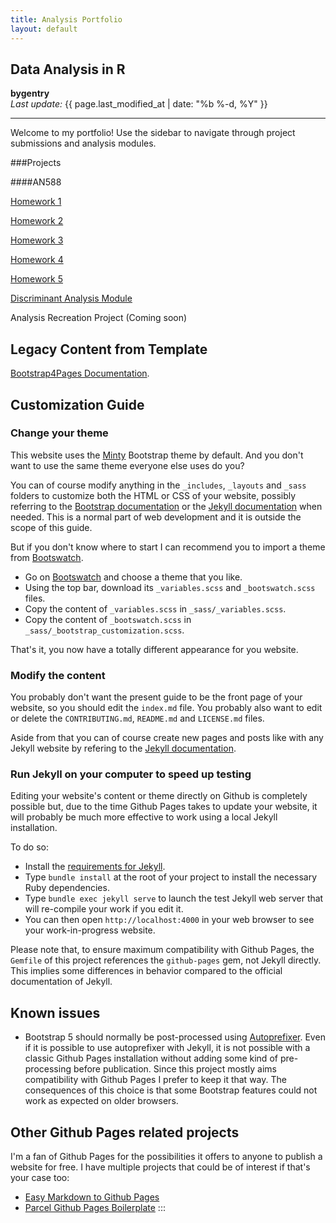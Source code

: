 ```yaml
---
title: Analysis Portfolio
layout: default
---
```


## Data Analysis in R

**bygentry**\
*Last update:* {{ page.last_modified_at \| date: "%b %-d, %Y" }}

------------------------------------------------------------------------

Welcome to my portfolio! Use the sidebar to navigate through project submissions and analysis modules.

###Projects

####AN588

[Homework 1](https://bygentry.github.io/AN588/HTMLs/homework1.html)

[Homework 2](https://bygentry.github.io/AN588/HTMLs/homework2.html)

[Homework 3](https://bygentry.github.io/AN588/HTMLs/homework3.html)

[Homework 4](https://bygentry.github.io/AN588/HTMLs/homework4.html)

[Homework 5](https://bygentry.github.io/AN588/HTMLs/homework5.html)

[Discriminant Analysis Module](https://bygentry.github.io/AN588/AN588_Vignette/gm_aw_vignette.html)

Analysis Recreation Project (Coming soon)

## Legacy Content from Template

[Bootstrap4Pages Documentation](https://nicolas-van.github.io/bootstrap-4-github-pages/).

## Customization Guide

### Change your theme

This website uses the [Minty](https://bootswatch.com/minty/) Bootstrap theme by default. And you don't want to use the same theme everyone else uses do you?

You can of course modify anything in the `_includes`, `_layouts` and `_sass` folders to customize both the HTML or CSS of your website, possibly referring to the [Bootstrap documentation](https://getbootstrap.com/) or the [Jekyll documentation](https://jekyllrb.com/) when needed. This is a normal part of web development and it is outside the scope of this guide.

But if you don't know where to start I can recommend you to import a theme from [Bootswatch](https://bootswatch.com/).

-   Go on [Bootswatch](https://bootswatch.com/) and choose a theme that you like.
-   Using the top bar, download its `_variables.scss` and `_bootswatch.scss` files.
-   Copy the content of `_variables.scss` in `_sass/_variables.scss`.
-   Copy the content of `_bootswatch.scss` in `_sass/_bootstrap_customization.scss`.

That's it, you now have a totally different appearance for you website.

### Modify the content

You probably don't want the present guide to be the front page of your website, so you should edit the `index.md` file. You probably also want to edit or delete the `CONTRIBUTING.md`, `README.md` and `LICENSE.md` files.

Aside from that you can of course create new pages and posts like with any Jekyll website by refering to the [Jekyll documentation](https://jekyllrb.com/).

### Run Jekyll on your computer to speed up testing

Editing your website's content or theme directly on Github is completely possible but, due to the time Github Pages takes to update your website, it will probably be much more effective to work using a local Jekyll installation.

To do so:

-   Install the [requirements for Jekyll](https://jekyllrb.com/docs/installation/).
-   Type `bundle install` at the root of your project to install the necessary Ruby dependencies.
-   Type `bundle exec jekyll serve` to launch the test Jekyll web server that will re-compile your work if you edit it.
-   You can then open `http://localhost:4000` in your web browser to see your work-in-progress website.

Please note that, to ensure maximum compatibility with Github Pages, the `Gemfile` of this project references the `github-pages` gem, not Jekyll directly. This implies some differences in behavior compared to the official documentation of Jekyll.

## Known issues

-   Bootstrap 5 should normally be post-processed using [Autoprefixer](https://github.com/postcss/autoprefixer). Even if it is possible to use autoprefixer with Jekyll, it is not possible with a classic Github Pages installation without adding some kind of pre-processing before publication. Since this project mostly aims compatibility with Github Pages I prefer to keep it that way. The consequences of this choice is that some Bootstrap features could not work as expected on older browsers.

## Other Github Pages related projects

I'm a fan of Github Pages for the possibilities it offers to anyone to publish a website for free. I have multiple projects that could be of interest if that's your case too:

-   [Easy Markdown to Github Pages](https://nicolas-van.github.io/easy-markdown-to-github-pages/)
-   [Parcel Github Pages Boilerplate](https://github.com/nicolas-van/parcel-github-pages-boilerplate) :::
